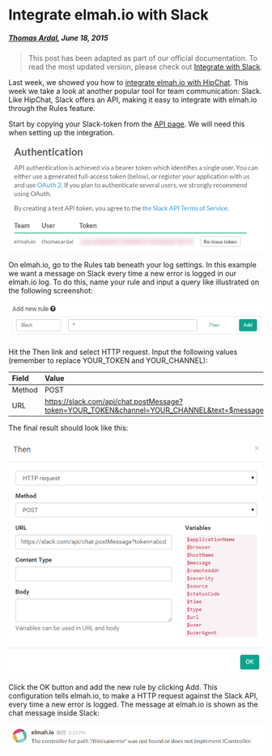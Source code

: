 # Integrate elmah.io with Slack

##### [Thomas Ardal](http://elmah.io/about/), June 18, 2015

> This post has been adapted as part of our official documentation. To read the most updated version, please check out [Integrate with Slack](http://docs.elmah.io/integrate-elmah-io-with-slack/).

Last week, we showed you how to [integrate elmah.io with HipChat](integrate-elmah-io-with-hipchat.md). This week we take a look at another popular tool for team communication: Slack. Like HipChat, Slack offers an API, making it easy to integrate with elmah.io through the Rules feature.

Start by copying your Slack-token from the [API page](https://api.slack.com/web). We will need this when setting up the integration.

![Slack Authentication](images/slackauth.png)

On elmah.io, go to the Rules tab beneath your log settings. In this example we want a message on Slack every time a new error is logged in our elmah.io log. To do this, name your rule and input a query like illustrated on the following screenshot:

![Add new rule](images/slackaddnewrule.png)

Hit the Then link and select HTTP request. Input the following values (remember to replace YOUR_TOKEN and YOUR_CHANNEL):

| Field | Value |
| :--- | :--- |
| Method | POST |
| URL | https://slack.com/api/chat.postMessage?token=YOUR_TOKEN&channel=YOUR_CHANNEL&text=$message&username=elmah.io |

The final result should look like this:

![Finished rule](images/slackrule.png)

Click the OK button and add the new rule by clicking Add. This configuration tells elmah.io, to make a HTTP request against the Slack API, every time a new error is logged. The message at elmah.io is shown as the chat message inside Slack:

![Slack message](images/slackmsg.png)



